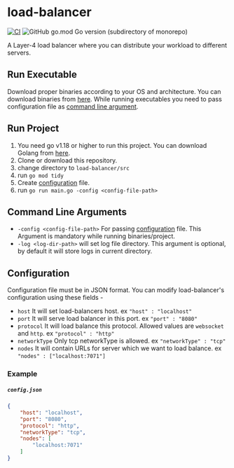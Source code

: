 # load-balancer

[![CI](https://github.com/Ashilesh/load-balancer/actions/workflows/ci.yaml/badge.svg)](https://github.com/Ashilesh/load-balancer/actions/workflows/ci.yaml)
![GitHub go.mod Go version (subdirectory of monorepo)](https://img.shields.io/github/go-mod/go-version/Ashilesh/load-balancer?filename=src%2Fgo.mod)

A Layer-4 load balancer where you can distribute your workload to different servers.

## Run Executable

Download proper binaries according to your OS and architecture. You can download binaries from [here](https://github.com/Ashilesh/load-balancer/releases). While 
running executables you need to pass configuration file as [command line argument](#Command-Line-Arguments). 


## Run Project

1. You need go v1.18 or higher to run this project. You can download Golang from [here](https://go.dev/dl/).
2. Clone or download this repository.
3. change directory to `load-balancer/src`
4. run `go mod tidy`
5. Create [configuration](#Configuration) file.
6. run `go run main.go -config <config-file-path>`

## Command Line Arguments

+ `-config <config-file-path>` For passing [configuration](#Configuration) file. This Argument is mandatory while running binaries/project.
+ `-log <log-dir-path>` will set log file directory. This argument is optional, by default it will store logs in current directory.

## Configuration

Configuration file must be in JSON format. You can modify load-balancer's configuration using these fields -

+ `host` It will set load-balancers host. ex `"host" : "localhost"`
+ `port` It will serve load balancer in this port. ex `"port" : "8080"`
+ `protocol` It will load balance this protocol. Allowed values are `websocket` and `http`. ex `"protocol" : "http"`
+ `networkType` Only tcp networkType is allowed. ex `"networkType" : "tcp"`
+ `nodes` It will contain URLs for server which we want to load balance. ex `"nodes" : ["localhost:7071"]`

### Example

<h5 a><strong><code>config.json</code></strong></h5>

```json 
{
    "host": "localhost",
    "port": "8080",
    "protocol": "http",
    "networkType": "tcp",
    "nodes": [
        "localhost:7071"
    ]
}
```
